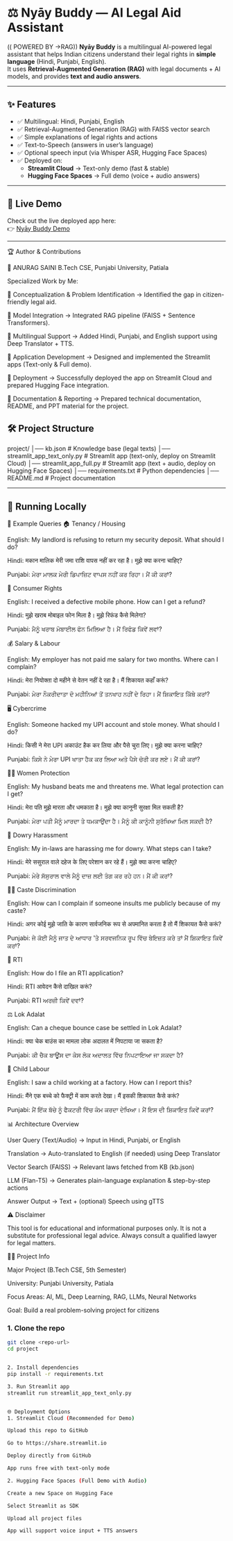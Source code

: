 # ⚖️ Nyāy Buddy — AI Legal Aid Assistant
(( POWERED BY ->RAG))
**Nyāy Buddy** is a multilingual AI-powered legal assistant that helps Indian citizens understand their legal rights in **simple language** (Hindi, Punjabi, English).  
It uses **Retrieval-Augmented Generation (RAG)** with legal documents + AI models, and provides **text and audio answers**.

---

## ✨ Features
- ✅ Multilingual: Hindi, Punjabi, English  
- ✅ Retrieval-Augmented Generation (RAG) with FAISS vector search  
- ✅ Simple explanations of legal rights and actions  
- ✅ Text-to-Speech (answers in user’s language)  
- ✅ Optional speech input (via Whisper ASR, Hugging Face Spaces)  
- ✅ Deployed on:
  - **Streamlit Cloud** → Text-only demo (fast & stable)  
  - **Hugging Face Spaces** → Full demo (voice + audio answers)  

---

## 🔗 Live Demo
Check out the live deployed app here:  
👉 [Nyāy Buddy Demo ](https://nbewp2cytifnsycswqdnfi.streamlit.app/)

---


🏆 Author & Contributions

👤 ANURAG SAINI
B.Tech CSE, Punjabi University, Patiala

Specialized Work by Me:

📌 Conceptualization & Problem Identification → Identified the gap in citizen-friendly legal aid.

📌 Model Integration → Integrated RAG pipeline (FAISS + Sentence Transformers).

📌 Multilingual Support → Added Hindi, Punjabi, and English support using Deep Translator + TTS.

📌 Application Development → Designed and implemented the Streamlit apps (Text-only & Full demo).

📌 Deployment → Successfully deployed the app on Streamlit Cloud and prepared Hugging Face integration.

📌 Documentation & Reporting → Prepared technical documentation, README, and PPT material for the project.

## 🛠️ Project Structure



project/
│── kb.json # Knowledge base (legal texts)
│── streamlit_app_text_only.py # Streamlit app (text-only, deploy on Streamlit Cloud)
│── streamlit_app_full.py # Streamlit app (text + audio, deploy on Hugging Face Spaces)
│── requirements.txt # Python dependencies
│── README.md # Project documentation


---

## 🚀 Running Locally

🧩 Example Queries
🏠 Tenancy / Housing

English: My landlord is refusing to return my security deposit. What should I do?

Hindi: मकान मालिक मेरी जमा राशि वापस नहीं कर रहा है। मुझे क्या करना चाहिए?

Punjabi: ਮੇਰਾ ਮਾਲਕ ਮੇਰੀ ਡਿਪਾਜ਼ਿਟ ਵਾਪਸ ਨਹੀਂ ਕਰ ਰਿਹਾ। ਮੈਂ ਕੀ ਕਰਾਂ?

🛒 Consumer Rights

English: I received a defective mobile phone. How can I get a refund?

Hindi: मुझे खराब मोबाइल फोन मिला है। मुझे रिफंड कैसे मिलेगा?

Punjabi: ਮੈਨੂੰ ਖਰਾਬ ਮੋਬਾਈਲ ਫੋਨ ਮਿਲਿਆ ਹੈ। ਮੈਂ ਰਿਫੰਡ ਕਿਵੇਂ ਲਵਾਂ?

💰 Salary & Labour

English: My employer has not paid me salary for two months. Where can I complain?

Hindi: मेरा नियोक्ता दो महीने से वेतन नहीं दे रहा है। मैं शिकायत कहाँ करूं?

Punjabi: ਮੇਰਾ ਨੌਕਰੀਦਾਤਾ ਦੋ ਮਹੀਨਿਆਂ ਤੋਂ ਤਨਖਾਹ ਨਹੀਂ ਦੇ ਰਿਹਾ। ਮੈਂ ਸ਼ਿਕਾਇਤ ਕਿੱਥੇ ਕਰਾਂ?

🖥️ Cybercrime

English: Someone hacked my UPI account and stole money. What should I do?

Hindi: किसी ने मेरा UPI अकाउंट हैक कर लिया और पैसे चुरा लिए। मुझे क्या करना चाहिए?

Punjabi: ਕਿਸੇ ਨੇ ਮੇਰਾ UPI ਖਾਤਾ ਹੈਕ ਕਰ ਲਿਆ ਅਤੇ ਪੈਸੇ ਚੋਰੀ ਕਰ ਲਏ। ਮੈਂ ਕੀ ਕਰਾਂ?

👩‍🦰 Women Protection

English: My husband beats me and threatens me. What legal protection can I get?

Hindi: मेरा पति मुझे मारता और धमकाता है। मुझे क्या कानूनी सुरक्षा मिल सकती है?

Punjabi: ਮੇਰਾ ਪਤੀ ਮੈਨੂੰ ਮਾਰਦਾ ਤੇ ਧਮਕਾਉਂਦਾ ਹੈ। ਮੈਨੂੰ ਕੀ ਕਾਨੂੰਨੀ ਸੁਰੱਖਿਆ ਮਿਲ ਸਕਦੀ ਹੈ?

🎁 Dowry Harassment

English: My in-laws are harassing me for dowry. What steps can I take?

Hindi: मेरे ससुराल वाले दहेज के लिए परेशान कर रहे हैं। मुझे क्या करना चाहिए?

Punjabi: ਮੇਰੇ ਸੱਸੁਰਾਲ ਵਾਲੇ ਮੈਨੂੰ ਦਾਜ਼ ਲਈ ਤੰਗ ਕਰ ਰਹੇ ਹਨ। ਮੈਂ ਕੀ ਕਰਾਂ?

👩‍⚖️ Caste Discrimination

English: How can I complain if someone insults me publicly because of my caste?

Hindi: अगर कोई मुझे जाति के कारण सार्वजनिक रूप से अपमानित करता है तो मैं शिकायत कैसे करूं?

Punjabi: ਜੇ ਕੋਈ ਮੈਨੂੰ ਜਾਤ ਦੇ ਆਧਾਰ 'ਤੇ ਸਰਵਜਨਿਕ ਰੂਪ ਵਿੱਚ ਬੇਇਜ਼ਤ ਕਰੇ ਤਾਂ ਮੈਂ ਸ਼ਿਕਾਇਤ ਕਿਵੇਂ ਕਰਾਂ?

📑 RTI

English: How do I file an RTI application?

Hindi: RTI आवेदन कैसे दाखिल करूं?

Punjabi: RTI ਅਰਜ਼ੀ ਕਿਵੇਂ ਦਵਾਂ?

⚖️ Lok Adalat

English: Can a cheque bounce case be settled in Lok Adalat?

Hindi: क्या चेक बाउंस का मामला लोक अदालत में निपटाया जा सकता है?

Punjabi: ਕੀ ਚੈਕ ਬਾਊਂਸ ਦਾ ਕੇਸ ਲੋਕ ਅਦਾਲਤ ਵਿੱਚ ਨਿਪਟਾਇਆ ਜਾ ਸਕਦਾ ਹੈ?

👶 Child Labour

English: I saw a child working at a factory. How can I report this?

Hindi: मैंने एक बच्चे को फैक्ट्री में काम करते देखा। मैं इसकी शिकायत कैसे करूं?

Punjabi: ਮੈਂ ਇੱਕ ਬੱਚੇ ਨੂੰ ਫੈਕਟਰੀ ਵਿੱਚ ਕੰਮ ਕਰਦਾ ਦੇਖਿਆ। ਮੈਂ ਇਸ ਦੀ ਸ਼ਿਕਾਇਤ ਕਿਵੇਂ ਕਰਾਂ?

📊 Architecture Overview

User Query (Text/Audio) → Input in Hindi, Punjabi, or English

Translation → Auto-translated to English (if needed) using Deep Translator

Vector Search (FAISS) → Relevant laws fetched from KB (kb.json)

LLM (Flan-T5) → Generates plain-language explanation & step-by-step actions

Answer Output → Text + (optional) Speech using gTTS

⚠️ Disclaimer

This tool is for educational and informational purposes only.
It is not a substitute for professional legal advice.
Always consult a qualified lawyer for legal matters.

👨‍💻 Project Info

Major Project (B.Tech CSE, 5th Semester)

University: Punjabi University, Patiala

Focus Areas: AI, ML, Deep Learning, RAG, LLMs, Neural Networks

Goal: Build a real problem-solving project for citizens
### 1. Clone the repo
```bash
git clone <repo-url>
cd project


2. Install dependencies
pip install -r requirements.txt

3. Run Streamlit app
streamlit run streamlit_app_text_only.py


🌐 Deployment Options
1. Streamlit Cloud (Recommended for Demo)

Upload this repo to GitHub

Go to https://share.streamlit.io

Deploy directly from GitHub

App runs free with text-only mode

2. Hugging Face Spaces (Full Demo with Audio)

Create a new Space on Hugging Face

Select Streamlit as SDK

Upload all project files

App will support voice input + TTS answers







